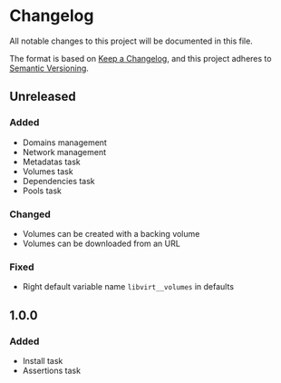 # Changelog
All notable changes to this project will be documented in this file.

The format is based on [Keep a Changelog](https://keepachangelog.com/en/1.0.0/),
and this project adheres to [Semantic Versioning](https://semver.org/spec/v2.0.0.html).


## Unreleased
### Added
- Domains management
- Network management
- Metadatas task
- Volumes task
- Dependencies task
- Pools task

### Changed
- Volumes can be created with a backing volume
- Volumes can be downloaded from an URL

### Fixed
- Right default variable name `libvirt__volumes` in defaults


## 1.0.0
### Added
- Install task
- Assertions task
